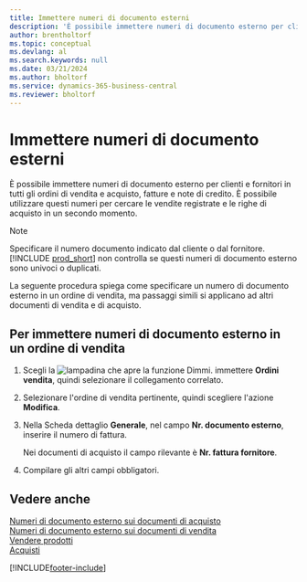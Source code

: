 ```yaml
---
title: Immettere numeri di documento esterni
description: 'È possibile immettere numeri di documento esterno per clienti e fornitori in tutti gli ordini di vendita e acquisto, fatture e note di credito. È possibile utilizzare questi numeri per cercare le vendite registrate e le righe di acquisto in un secondo momento.'
author: brentholtorf
ms.topic: conceptual
ms.devlang: al
ms.search.keywords: null
ms.date: 03/21/2024
ms.author: bholtorf
ms.service: dynamics-365-business-central
ms.reviewer: bholtorf
---
```

# Immettere numeri di documento esterni

È possibile immettere numeri di documento esterno per clienti e fornitori in tutti gli ordini di vendita e acquisto, fatture e note di credito. È possibile utilizzare questi numeri per cercare le vendite registrate e le righe di acquisto in un secondo momento.  

> [!NOTE]
> Specificare il numero documento indicato dal cliente o dal fornitore. [!INCLUDE [prod_short](includes/prod_short.md)] non controlla se questi numeri di documento esterno sono univoci o duplicati.

La seguente procedura spiega come specificare un numero di documento esterno in un ordine di vendita, ma passaggi simili si applicano ad altri documenti di vendita e di acquisto.

## Per immettere numeri di documento esterno in un ordine di vendita  

1. Scegli la ![lampadina che apre la funzione Dimmi.](media/ui-search/search_small.png "Informazioni sull'operazione che si desidera eseguire") immettere **Ordini vendita**, quindi selezionare il collegamento correlato.  
2. Selezionare l'ordine di vendita pertinente, quindi scegliere l'azione **Modifica**.  
3. Nella Scheda dettaglio **Generale**, nel campo **Nr. documento esterno**, inserire il numero di fattura.  

    Nei documenti di acquisto il campo rilevante è **Nr. fattura fornitore**.
4. Compilare gli altri campi obbligatori.  

## Vedere anche

[Numeri di documento esterno sui documenti di acquisto](purchasing-ext-doc-no.md)  
[Numeri di documento esterno sui documenti di vendita](sales-how-invoice-sales.md#external-document-numbers)  
[Vendere prodotti](sales-how-sell-products.md)  
[Acquisti](purchasing-manage-purchasing.md)  

[!INCLUDE[footer-include](includes/footer-banner.md)]